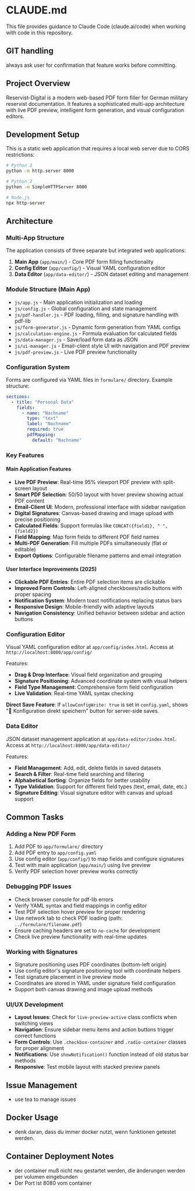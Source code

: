# CLAUDE.md

This file provides guidance to Claude Code (claude.ai/code) when working with code in this repository.

## GIT handling

always ask user for confirmation that feature works before committing.

## Project Overview

Reservist-Digital is a modern web-based PDF form filler for German military reservist documentation. It features a sophisticated multi-app architecture with live PDF preview, intelligent form generation, and visual configuration editors.

## Development Setup

This is a static web application that requires a local web server due to CORS restrictions:

```bash
# Python 3
python -m http.server 8000

# Python 2
python -m SimpleHTTPServer 8000

# Node.js
npx http-server
```

## Architecture

### Multi-App Structure

The application consists of three separate but integrated web applications:

1. **Main App** (`app/main/`) - Core PDF form filling functionality
2. **Config Editor** (`app/config/`) - Visual YAML configuration editor  
3. **Data Editor** (`app/data-editor/`) - JSON dataset editing and management

### Module Structure (Main App)

- `js/app.js` - Main application initialization and loading
- `js/config.js` - Global configuration and state management
- `js/pdf-handler.js` - PDF loading, filling, and signature handling with pdf-lib
- `js/form-generator.js` - Dynamic form generation from YAML configs
- `js/calculation-engine.js` - Formula evaluation for calculated fields
- `js/data-manager.js` - Save/load form data as JSON
- `js/ui-manager.js` - Email-client style UI with navigation and PDF preview
- `js/pdf-preview.js` - Live PDF preview functionality

### Configuration System

Forms are configured via YAML files in `formulare/` directory. Example structure:

```yaml
sections:
  - title: "Personal Data"
    fields:
      - name: "Nachname"
        type: "text"
        label: "Nachname"
        required: true
        pdfMapping:
          default: "Nachname"
```

### Key Features

#### Main Application Features
- **Live PDF Preview**: Real-time 95% viewport PDF preview with split-screen layout
- **Smart PDF Selection**: 50/50 layout with hover preview showing actual PDF content
- **Email-Client UI**: Modern, professional interface with sidebar navigation
- **Digital Signatures**: Canvas-based drawing and image upload with precise positioning
- **Calculated Fields**: Support formulas like `CONCAT({field1}, " ", {field2})`
- **Field Mapping**: Map form fields to different PDF field names
- **Multi-PDF Generation**: Fill multiple PDFs simultaneously (flat or editable)
- **Export Options**: Configurable filename patterns and email integration

#### User Interface Improvements (2025)
- **Clickable PDF Entries**: Entire PDF selection items are clickable
- **Improved Form Controls**: Left-aligned checkboxes/radio buttons with proper spacing
- **Notification System**: Modern toast notifications replacing status bars
- **Responsive Design**: Mobile-friendly with adaptive layouts
- **Navigation Consistency**: Unified behavior between sidebar and action buttons

### Configuration Editor

Visual YAML configuration editor at `app/config/index.html`. Access at `http://localhost:8000/app/config/`

Features:
- **Drag & Drop Interface**: Visual field organization and grouping
- **Signature Positioning**: Advanced coordinate system with visual helpers
- **Field Type Management**: Comprehensive form field configuration
- **Live Validation**: Real-time YAML syntax checking

**Direct Save Feature**: If `allowConfigWrite: true` is set in `config.yaml`, shows "🚀 Konfiguration direkt speichern" button for server-side saves.

### Data Editor

JSON dataset management application at `app/data-editor/index.html`. Access at `http://localhost:8000/app/data-editor/`

Features:
- **Field Management**: Add, edit, delete fields in saved datasets
- **Search & Filter**: Real-time field searching and filtering
- **Alphabetical Sorting**: Organize fields for better usability
- **Type Validation**: Support for different field types (text, email, date, etc.)
- **Signature Editing**: Visual signature editor with canvas and upload support

## Common Tasks

### Adding a New PDF Form

1. Add PDF to `app/formulare/` directory
2. Add PDF entry to `app/config.yaml`
3. Use config editor (`app/config/`) to map fields and configure signatures
4. Test with main application (`app/main/`) using live preview
5. Verify PDF selection hover preview works correctly

### Debugging PDF Issues

- Check browser console for pdf-lib errors
- Verify YAML syntax and field mappings in config editor
- Test PDF selection hover preview for proper rendering
- Use network tab to check PDF loading (path: `../formulare/filename.pdf`)
- Ensure caching headers are set to `no-cache` for development
- Check live preview functionality with real-time updates

### Working with Signatures

- Signature positioning uses PDF coordinates (bottom-left origin)
- Use config editor's signature positioning tool with coordinate helpers
- Test signature placement in live preview mode
- Coordinates are stored in YAML under signature field configuration
- Support both canvas drawing and image upload methods

### UI/UX Development

- **Layout Issues**: Check for `live-preview-active` class conflicts when switching views
- **Navigation**: Ensure sidebar menu items and action buttons trigger correct functions
- **Form Controls**: Use `.checkbox-container` and `.radio-container` classes for proper alignment
- **Notifications**: Use `showNotification()` function instead of old status bar methods
- **Responsive**: Test mobile layout with stacked preview panels

## Issue Management

- use tea to manage issues

## Docker Usage

- denk daran, dass du immer docker nutzt, wenn funktionen getestet werden.

## Container Deployment Notes

- der container muß nicht neu gestartet werden, die änderungen werden per volumen eingebunden
- Der Port ist 8080 vom container